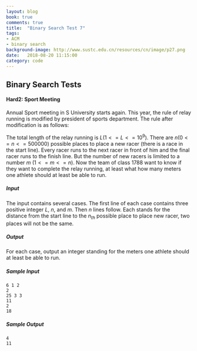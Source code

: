 ```yaml
---
layout: blog
book: true
comments: true
title:  "Binary Search Test 7"
tags:
- ACM
- binary search
background-image: http://www.sustc.edu.cn/resources/cn/image/p27.png
date:   2018-08-20 11:15:00
category: code
---
```


## Binary Search Tests

#### Hard2: Sport Meeting

Annual Sport meeting in S University starts again. This year, the rule of relay running is modified by president of sports department. The rule after modification is as follows: 

The total length of the relay running is $L (1<=L<= 10^9)$. There are $n (0<= n <= 500000)$ possible places to place a new racer (there is a race in the start line). Every racer runs to the next racer in front of him and the final racer runs to the finish line. But the number of new racers is limited to a number $m$ $(1<=m<=n)$. Now the team of class 1788 want to know if they want to complete the relay running, at least what how many meters one athlete should at least be able to run. 

##### Input

The input contains several cases. The first line of each case contains three positive integer $L$, $n$, and $m$.  Then $n$ lines follow. Each stands for the distance from the start line to the $n_{th}$ possible place to place new racer, two places will not be the same.

##### Output

For each case, output an integer standing for the meters one athlete should at least be able to run.

##### Sample Input

```
6 1 2
2
25 3 3
11 
2
18
```

##### Sample Output

```
4
11
```

